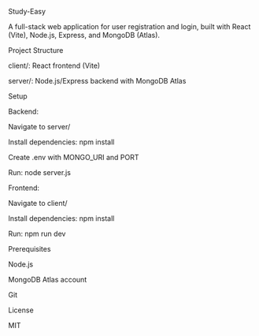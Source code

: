 Study-Easy

A full-stack web application for user registration and login, built with React (Vite), Node.js, Express, and MongoDB (Atlas).

Project Structure





client/: React frontend (Vite)



server/: Node.js/Express backend with MongoDB Atlas

Setup





Backend:





Navigate to server/



Install dependencies: npm install



Create .env with MONGO_URI and PORT



Run: node server.js



Frontend:





Navigate to client/



Install dependencies: npm install



Run: npm run dev

Prerequisites





Node.js



MongoDB Atlas account



Git

License

MIT